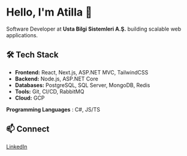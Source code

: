 # Hello, I'm Atilla 👋

Software Developer at **Usta Bilgi Sistemleri A.Ş.** building scalable web applications.

## 🛠️ Tech Stack
- **Frontend:** React, Next.js, ASP.NET MVC, TailwindCSS  
- **Backend:** Node.js, ASP.NET Core 
- **Databases:** PostgreSQL, SQL Server, MongoDB, Redis  
- **Tools:** Git, CI/CD, RabbitMQ
- **Cloud:** GCP

**Programming Languages** : C#, JS/TS

## 📫 Connect
[LinkedIn](https://www.linkedin.com/in/atilla-sina-p)
